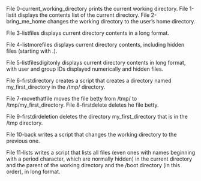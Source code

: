 File 0-current_working_directory prints the current working directory.
File 1-listit displays the contents list of the current directory.
File 2-bring_me_home changes the working directory to the user’s home directory.

File 3-listfiles displays current directory contents in a long format.

File 4-listmorefiles displays current directory contents, including hidden files (starting with .).

File 5-listfilesdigitonly displays current directory contents in long format, with user and group IDs displayed numerically and hidden files.

File 6-firstdirectory creates a script that creates a directory named my_first_directory in the /tmp/ directory.

File 7-movethatfile moves the file betty from /tmp/ to /tmp/my_first_directory.
File 8-firstdelete deletes he file betty.

File 9-firstdirdeletion deletes the directory my_first_directory  that is in the /tmp directory.

File 10-back writes a script that changes the working directory to the previous one.

File 11-lists writes a script that lists all files (even ones with names beginning with a period character, which are normally hidden) in the current directory and the parent of the working directory and the /boot directory (in this order), in long format.